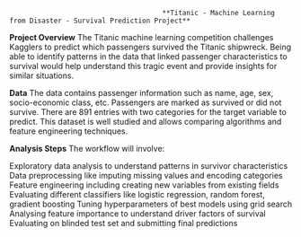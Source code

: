                                           **Titanic - Machine Learning from Disaster - Survival Prediction Project**             

**Project Overview**
The Titanic machine learning competition challenges Kagglers to predict which passengers survived the Titanic shipwreck. Being able to identify patterns in the data that linked passenger characteristics to survival would help understand this tragic event and provide insights for similar situations.

**Data**
The data contains passenger information such as name, age, sex, socio-economic class, etc. Passengers are marked as survived or did not survive. There are 891 entries with two categories for the target variable to predict. This dataset is well studied and allows comparing algorithms and feature engineering techniques.

**Analysis Steps**
The workflow will involve:

Exploratory data analysis to understand patterns in survivor characteristics
Data preprocessing like imputing missing values and encoding categories
Feature engineering including creating new variables from existing fields
Evaluating different classifiers like logistic regression, random forest, gradient boosting
Tuning hyperparameters of best models using grid search
Analysing feature importance to understand driver factors of survival
Evaluating on blinded test set and submitting final predictions
